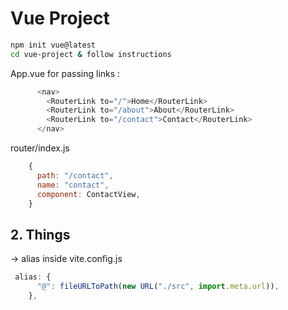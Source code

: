 # Vue Project
```bash
npm init vue@latest
cd vue-project & follow instructions
```

App.vue for passing links : 
```js
      <nav>
        <RouterLink to="/">Home</RouterLink>
        <RouterLink to="/about">About</RouterLink>
        <RouterLink to="/contact">Contact</RouterLink>
      </nav>
```

router/index.js
```js
    {
      path: "/contact",
      name: "contact",
      component: ContactView,
    }
```

## 2. Things
-> alias inside vite.config.js
```js
 alias: {
      "@": fileURLToPath(new URL("./src", import.meta.url)),
    },
```